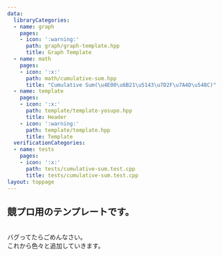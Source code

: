 ```yaml
---
data:
  libraryCategories:
  - name: graph
    pages:
    - icon: ':warning:'
      path: graph/graph-template.hpp
      title: Graph Template
  - name: math
    pages:
    - icon: ':x:'
      path: math/cumulative-sum.hpp
      title: "Cumulative Sum(\u4E00\u6B21\u5143\u7D2F\u7A4D\u548C)"
  - name: template
    pages:
    - icon: ':x:'
      path: template/template-yosupo.hpp
      title: Header
    - icon: ':warning:'
      path: template/template.hpp
      title: Template
  verificationCategories:
  - name: tests
    pages:
    - icon: ':x:'
      path: tests/cumulative-sum.test.cpp
      title: tests/cumulative-sum.test.cpp
layout: toppage
---
```

## 競プロ用のテンプレートです。
<br>
バグってたらごめんなさい。
<br>
これから色々と追加していきます。